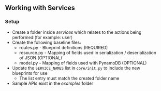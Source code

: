 ## Working with Services ##

### Setup ###

* Create a folder inside _services_ which relates to the actions being performed (for example: user)
* Create the following baseline files:
    * routes.py - Blueprint definitions (REQUIRED)
    * resource.py - Mapping of fields used in serialization / deserialization of JSON (OPTIONAL)
    * model.py - Mapping of fields used with PynamoDB (OPTIONAL)
* Update the `SERVICE_NAMES` list in `core/init.py` to include the new blueprints for use
    * The list entry must match the created folder name
* Sample APIs exist in the _examples_ folder

